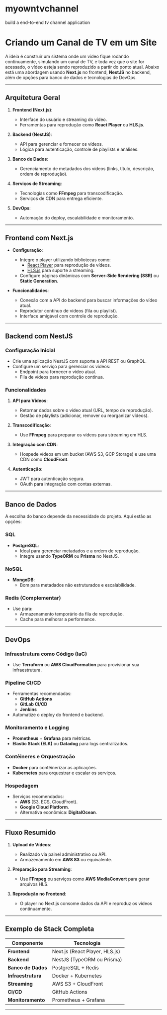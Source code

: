 # myowntvchannel
build a end-to-end tv channel application 

# **Criando um Canal de TV em um Site**

A ideia é construir um sistema onde um vídeo fique rodando continuamente, simulando um canal de TV, e toda vez que o site for acessado, o vídeo esteja sendo reproduzido a partir do ponto atual. Abaixo está uma abordagem usando **Next.js** no frontend, **NestJS** no backend, além de opções para banco de dados e tecnologias de DevOps.

---

## **Arquitetura Geral**
1. **Frontend (Next.js)**:
   - Interface do usuário e streaming do vídeo.
   - Ferramentas para reprodução como **React Player** ou **HLS.js**.

2. **Backend (NestJS)**:
   - API para gerenciar e fornecer os vídeos.
   - Lógica para autenticação, controle de playlists e análises.

3. **Banco de Dados**:
   - Gerenciamento de metadados dos vídeos (links, título, descrição, ordem de reprodução).

4. **Serviços de Streaming**:
   - Tecnologias como **FFmpeg** para transcodificação.
   - Serviços de CDN para entrega eficiente.

5. **DevOps**:
   - Automação do deploy, escalabilidade e monitoramento.

---

## **Frontend com Next.js**
- **Configuração**:
  - Integre o player utilizando bibliotecas como:
    - [React Player](https://www.npmjs.com/package/react-player) para reprodução de vídeos.
    - [HLS.js](https://github.com/video-dev/hls.js) para suporte a streaming.
  - Configure páginas dinâmicas com **Server-Side Rendering (SSR)** ou **Static Generation**.

- **Funcionalidades**:
  - Conexão com a API do backend para buscar informações do vídeo atual.
  - Reprodutor contínuo de vídeos (fila ou playlist).
  - Interface amigável com controle de reprodução.

---

## **Backend com NestJS**
### **Configuração Inicial**
- Crie uma aplicação NestJS com suporte a API REST ou GraphQL.
- Configure um serviço para gerenciar os vídeos:
  - Endpoint para fornecer o vídeo atual.
  - Fila de vídeos para reprodução contínua.

### **Funcionalidades**
1. **API para Vídeos**:
   - Retornar dados sobre o vídeo atual (URL, tempo de reprodução).
   - Gestão de playlists (adicionar, remover ou reorganizar vídeos).

2. **Transcodificação**:
   - Use **FFmpeg** para preparar os vídeos para streaming em HLS.

3. **Integração com CDN**:
   - Hospede vídeos em um bucket (AWS S3, GCP Storage) e use uma CDN como **CloudFront**.

4. **Autenticação**:
   - JWT para autenticação segura.
   - OAuth para integração com contas externas.

---

## **Banco de Dados**
A escolha do banco depende da necessidade do projeto. Aqui estão as opções:

### **SQL**
- **PostgreSQL**:
  - Ideal para gerenciar metadados e a ordem de reprodução.
  - Integre usando **TypeORM** ou **Prisma** no NestJS.

### **NoSQL**
- **MongoDB**:
  - Bom para metadados não estruturados e escalabilidade.

### **Redis (Complementar)**
- Use para:
  - Armazenamento temporário da fila de reprodução.
  - Cache para melhorar a performance.

---

## **DevOps**
### **Infraestrutura como Código (IaC)**
- Use **Terraform** ou **AWS CloudFormation** para provisionar sua infraestrutura.

### **Pipeline CI/CD**
- Ferramentas recomendadas:
  - **GitHub Actions**
  - **GitLab CI/CD**
  - **Jenkins**
- Automatize o deploy do frontend e backend.

### **Monitoramento e Logging**
- **Prometheus** + **Grafana** para métricas.
- **Elastic Stack (ELK)** ou **Datadog** para logs centralizados.

### **Contêineres e Orquestração**
- **Docker** para contêinerizar as aplicações.
- **Kubernetes** para orquestrar e escalar os serviços.

### **Hospedagem**
- Serviços recomendados:
  - **AWS** (S3, ECS, CloudFront).
  - **Google Cloud Platform**.
  - Alternativa econômica: **DigitalOcean**.

---

## **Fluxo Resumido**
1. **Upload de Vídeos**:
   - Realizado via painel administrativo ou API.
   - Armazenamento em **AWS S3** ou equivalente.

2. **Preparação para Streaming**:
   - Use **FFmpeg** ou serviços como **AWS MediaConvert** para gerar arquivos HLS.

3. **Reprodução no Frontend**:
   - O player no Next.js consome dados da API e reproduz os vídeos continuamente.

---

## **Exemplo de Stack Completa**
| Componente       | Tecnologia                                    |
|-------------------|----------------------------------------------|
| **Frontend**      | Next.js (React Player, HLS.js)              |
| **Backend**       | NestJS (TypeORM ou Prisma)                  |
| **Banco de Dados**| PostgreSQL + Redis                          |
| **Infraestrutura**| Docker + Kubernetes                         |
| **Streaming**     | AWS S3 + CloudFront                         |
| **CI/CD**         | GitHub Actions                              |
| **Monitoramento** | Prometheus + Grafana                        |

---
